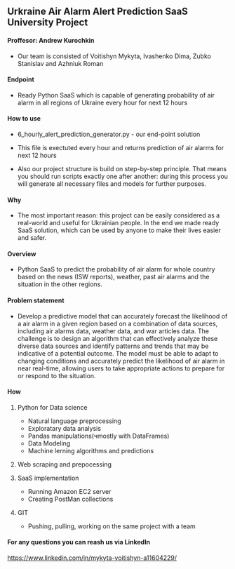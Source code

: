 ## Urkraine Air Alarm Alert Prediction SaaS University Project 

#### Proffesor: Andrew Kurochkin

* Our team is consisted of Voitishyn Mykyta, Ivashenko Dima, Zubko Stanislav and Azhniuk Roman

#### Endpoint

* Ready Python SaaS which is capable of generating probability of air alarm in all regions of Ukraine every hour for next 12 hours


#### How to use

* 6_hourly_alert_prediction_generator.py - our end-point solution

* This file is exectuted every hour and returns prediction of air alarms for next 12 hours

* Also our project structure is build on step-by-step principle.
That means you should run scripts exactly one after another: during this process you will generate all necessary files and models for further purposes.

#### Why

* The most important reason: this project can be easily considered as a real-world and useful for Ukrainian people. In the end we made ready SaaS solution, which can be used by anyone to make their lives easier and safer.

#### Overview

* Python SaaS to predict the probability of air alarm for whole country based on the news (ISW reports), weather, past air alarms and the situation in the other regions. 


#### Problem statement

* Develop a predictive model that can accurately forecast the likelihood of a air alarm in a given region based on a combination of data sources, including air alarms data, weather data, and war articles data.
The challenge is to design an algorithm that can effectively analyze these diverse data sources and identify patterns and trends that may be indicative of a potential outcome.
The model must be able to adapt to changing conditions and accurately predict the likelihood of air alarm in near real-time, allowing users to take appropriate actions to prepare for or respond to the situation.

#### How

1. Python for Data science

    * Natural language preprocessing
    * Exploratary data analysis
    * Pandas manipulations(чmostly with DataFrames)
    * Data Modeling
    * Machine lerning algorithms and predictions
    
2. Web scraping and prepocessing    


3. SaaS implementation

    * Running Amazon EC2 server
    * Creating PostMan collections

4. GIT 

    * Pushing, pulling, working on the same project with a team
    

#### For any questions you can reash us via LinkedIn

https://www.linkedin.com/in/mykyta-voitishyn-a11604229/
